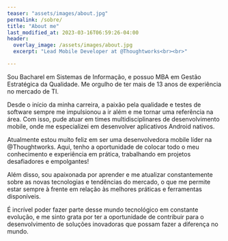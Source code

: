 ```yaml
---
teaser: "assets/images/about.jpg"
permalink: /sobre/
title: "About me"
last_modified_at: 2023-03-16T06:59:26-04:00
header:
  overlay_image: /assets/images/about.jpg
  excerpt: "Lead Mobile Developer at @Thoughtworks<br><br>"

---
```


Sou Bacharel em Sistemas de Informação, e possuo MBA em Gestão Estratégica da Qualidade. Me orgulho de ter mais de 13 anos de experiência no mercado de TI.

Desde o início da minha carreira, a paixão pela qualidade e testes de software sempre me impulsionou a ir além e me tornar uma referência na área. Com isso, pude atuar em times multidisciplinares de desenvolvimento mobile, onde me especializei em desenvolver aplicativos Android nativos.

Atualmente estou muito feliz em ser uma desenvolvedora mobile líder na @Thoughtworks. Aqui, tenho a oportunidade de colocar todo o meu conhecimento e experiência em prática, trabalhando em projetos desafiadores e empolgantes!

Além disso, sou apaixonada por aprender e me atualizar constantemente sobre as novas tecnologias e tendências do mercado, o que me permite estar sempre à frente em relação às melhores práticas e ferramentas disponíveis.

É incrível poder fazer parte desse mundo tecnológico em constante evolução, e me sinto grata por ter a oportunidade de contribuir para o desenvolvimento de soluções inovadoras que possam fazer a diferença no mundo.